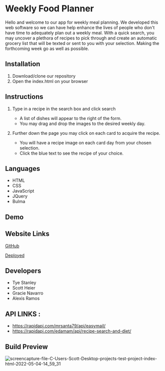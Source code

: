 # Weekly Food Planner

Hello and welcome to our app for weekly meal planning. We developed this web software so we can have help enhance the lives of people who don't have time to adequately plan out a weekly meal. With a quick search, you may uncover a plethora of recipes to pick through and create an automatic grocery list that will be texted or sent to you with your selection. Making the forthcoming week go as well as possible.

## Installation 

1. Download/clone our repository
2. Open the index.html on your browser

## Instructions

1. Type in a recipe in the search box and click search

    * A list of dishes will appear to the right of the form.
    * You may drag and drop the images to the desired weekly day.

2. Further down the page you may click on each card to acquire the recipe.

    * You will have a recipe image on each card day from your chosen selection.
    * Click the blue text to see the recipe of your choice.

## Languages

* HTML
* CSS
* JavaScript
* JQuery
* Bulma

## Demo



## Website Links

[GitHub](https://github.com/TyeStanley/Project-One-FrontEnd)

[Deployed](https://tyestanley.github.io/Project-One-FrontEnd/)

## Developers

* Tye Stanley
* Scott Heier
* Gracie Navarro
* Alexis Ramos

## API LINKS : 
* https://rapidapi.com/mrsanta79/api/easymail/
* https://rapidapi.com/edamam/api/recipe-search-and-diet/

## Build Preview
![screencapture-file-C-Users-Scott-Desktop-projects-test-project-index-html-2022-05-04-14_59_31](https://user-images.githubusercontent.com/99227667/166816353-23d63de5-2f62-4e80-a1ae-fe80a058d945.jpg)

